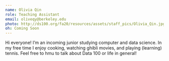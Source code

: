 ```yaml
---
name: Olivia Qin
role: Teaching Assistant
email: oliveqy@berkeley.edu
photo: http://ds100.org/fa20/resources/assets/staff_pics/Olivia_Qin.jpg
oh: Coming Soon
---
```


Hi everyone! I’m an incoming junior studying computer and data science. In my free time I enjoy cooking, watching ghibli movies, and playing (learning) tennis. Feel free to hmu to talk about Data 100 or life in general!

